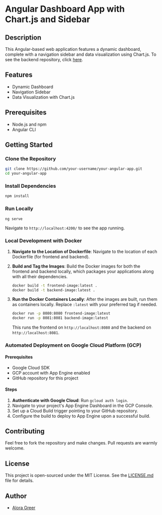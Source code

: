 
# Angular Dashboard App with Chart.js and Sidebar

## Description
This Angular-based web application features a dynamic dashboard, complete with a navigation sidebar and data visualization using Chart.js. To see the backend repository, click [here](https://github.com/aloralove/cloud_backend/tree/main#readme).

## Features
- Dynamic Dashboard
- Navigation Sidebar
- Data Visualization with Chart.js

## Prerequisites
- Node.js and npm
- Angular CLI

## Getting Started

### Clone the Repository
```bash
git clone https://github.com/your-username/your-angular-app.git
cd your-angular-app
```

### Install Dependencies
```bash
npm install
```

### Run Locally
```bash
ng serve
```
Navigate to `http://localhost:4200/` to see the app running.

### Local Development with Docker 

1. **Navigate to the Location of Dockerfile**: Navigate to the location of each Dockerfile (for frontend and backend).

2. **Build and Tag the Images**: Build the Docker images for both the frontend and backend locally, which packages your applications along with all their dependencies.

    ```bash
    docker build -t frontend-image:latest .
    docker build -t backend-image:latest .
    ```

3. **Run the Docker Containers Locally**: After the images are built, run them as containers locally. Replace `:latest` with your preferred tag if needed.

    ```bash
    docker run -p 8080:8080 frontend-image:latest
    docker run -p 8081:8081 backend-image:latest
    ```

    This runs the frontend on `http://localhost:8080` and the backend on `http://localhost:8081`.

### Automated Deployment on Google Cloud Platform (GCP)

#### Prerequisites
- Google Cloud SDK
- GCP account with App Engine enabled
- GitHub repository for this project

#### Steps
1. **Authenticate with Google Cloud**: Run `gcloud auth login`.
2. Navigate to your project's App Engine Dashboard in the GCP Console.
3. Set up a Cloud Build trigger pointing to your GitHub repository.
4. Configure the build to deploy to App Engine upon a successful build.

## Contributing
Feel free to fork the repository and make changes. Pull requests are warmly welcome.

## License
This project is open-sourced under the MIT License. See the [LICENSE.md](LICENSE.md) file for details.

## Author
- [Alora Greer](mailto:alora.greer@gmail.com)

